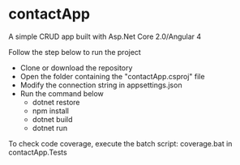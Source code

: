 # contactApp
A simple CRUD app built with Asp.Net Core 2.0/Angular 4

Follow the step below to run the project
- Clone or download the repository
- Open the folder containing the "contactApp.csproj" file
- Modify the connection string in appsettings.json
- Run the command below
	- dotnet restore
	- npm install
	- dotnet build
	- dotnet run

To check code coverage, execute the batch script: coverage.bat in contactApp.Tests

